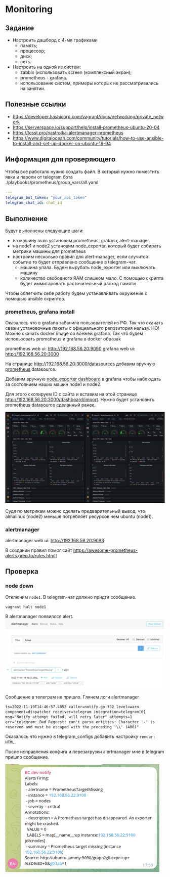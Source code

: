# Monitoring

## Задание

- Настроить дашборд с 4-мя графиками
  - память;
  - процессор;
  - диск;
  - сеть.
- Настроить на одной из систем:
  - zabbix (использовать screen (комплексный экран);
  - prometheus - grafana.
  - использование систем, примеры которых не рассматривались на занятии.


## Полезные ссылки

- https://developer.hashicorp.com/vagrant/docs/networking/private_network
- https://serverspace.io/support/help/install-prometheus-ubuntu-20-04
- https://losst.pro/nastrojka-alertmanager-prometheus
- https://www.digitalocean.com/community/tutorials/how-to-use-ansible-to-install-and-set-up-docker-on-ubuntu-18-04


## Информация для проверяющего

Чтобы всё работало нужно создать файл. В который нужно поместить явки и пароли от telegram бота
./playbooks/prometheus/group_vars/all.yaml

```yaml
---
telegram_bot_token: "your_api_token"
telegram_chat_id: chat_id
```

## Выполнение

Будут выполнены следующие шаги:
- на машину main установим prometheus, grafana, alert-manager
- на node1 и node2 установим node_exporter, который будет собирать метрики машины для prometheus
- настроим несколько правил для alert-manager, если случится событие то будет отправлено сообщение в telegram-чат.
  - машина упала. Будем вырубать node_exporter или выключать машину
  - количество свободного RAM слишком мало. С помощью скрипта будет иммитаровать расточительный расход памяти

Чтобы облегчить себе работу будем устанавливать окружение с помощью ansible скриптов.


### prometheus, grafana install

Оказалось что в grafana забанила пользователей из РФ. Так что скачать свежи установочные пакеты с официального репозитория нельзя.
НО! Можно скачать docker image со всежей grafana. Так что будем использовать prometheus и grafana в docker образах

prometheus web ui: http://192.168.56.20:9090
grafana web ui: http://192.168.56.20:3000

На странице http://192.168.56.20:3000/datasources добавим вручную [prometheus](http://192.168.56.20:9090) datasource.

Добавим вручную [node_exporter dashboard](https://grafana.com/grafana/dashboards/1860-node-exporter-full/) в grafana 
чтобы наблюдать за состоянием наших машин node1 и node2. 

Для этого скопируем ID с сайта и вставим на этой странице http://192.168.56.20:3000/dashboard/import.
Нужно будет установить prometheus datasource сделанный ранее.

![img.png](./img/01_grafana_node_exporter.png)

Судя по метрикам можно сделать предварительный вывод, что almalinux (node2)  меньше потребляет ресурсов чем ubuntu (node1).

### alertmanager

alertmanager web ui: http://192.168.56.20:9093

В создании правил помог сайт <https://awesome-prometheus-alerts.grep.to/rules.html>]


## Проверка

### node down

Отключим `node1`. В telegram-чат должно придти сообщение.
```shell
vagrant halt node1
```

В alertmanager появилося alert.
![img.png](./img/02_alertmanager_missing.png)

Сообщение в телеграм не пришло. Глянем логи alertmanager
```
ts=2022-11-19T14:46:57.485Z caller=notify.go:732 level=warn component=dispatcher receiver=telegram integration=telegram[0] msg="Notify attempt failed, will retry later" attempts=1 err="telegram: Bad Request: can't parse entities: Character '-' is reserved and must be escaped with the preceding '\\' (400)"
```

Оказалось что нужно в telegram_configs добавить настройку `render: HTML`.

После исправления конфига и перезагрузки alertmanager мне в telegram пришло сообщение.

![img.png](img/03_telegram_alert_1.png)

